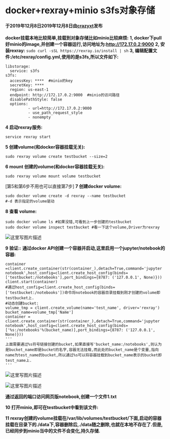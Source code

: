 # docker+rexray+minio s3fs对象存储

#### 于2019年12月8日2019年12月8日由[**crazyxt**](https://crazyxt.com/?author=1)发布

**docker挂载本地比较简单,挂载到对象存储比如minio比较麻烦:**
**1, docker下pull好minio的image,并创建一个容器运行,访问地址为:http://172.17.0.2:9000**
**2, 安装rexray:**
`sudo curl -sSL https://rexray.io/install | sh`
**3, 编辑配置文件:/etc/rexray/config.yml,使用的是s3fs,所以文件如下:**

```
libstorage:
  service: s3fs
s3fs:
  accessKey: ****  #minio的key
  secretKey: ****
  region: us-east-1
  endpoint: http://172.17.0.2:9000  #minio的访问路径
  disablePathStyle: false
  options:
          - url=http://172.17.0.2:9000
          - use_path_request_style
          - nonempty
```

**4 启动rexray服务:**

```
service rexray start
```

**5 创建volume(和docker容器挂载无关):**

```
sudo rexray volume create testbucket --size=2
```

**6 mount 创建的volume(和docker容器挂载无关):**

```
sudo rexray volume mount volume testbucket
```

[第5和第6步不用也可以直接第7步]
**7 创建docker volume:**

```
sudo docker volume create -d rexray --name testbucket
#-d 表示指定的volume驱动
```

**8 查看 volume:**

```
sudo docker volume ls #如果没错,可看到上一步创建的testbucket
sudo docker volume inspect testbucket #看一下这个volume,Driver为rexray
```

![这里写图片描述](https://img-blog.csdn.net/20180511235417164?watermark/2/text/aHR0cHM6Ly9ibG9nLmNzZG4ubmV0L0NyYXp5VFRU/font/5a6L5L2T/fontsize/400/fill/I0JBQkFCMA==/dissolve/70)


**9 验证::**
**通过docker API创建一个容器并启动,这里启用一个jupyter/notebook的容器:**

```
container =client.create_container(str(container_),detach=True,command='jupyter notebook',host_config=client.create_host_config(binds=['testbucket:/notebooks'],port_bindings={8787: ('127.0.0.1', None)}))
client.start(container)
#通过host_config=client.create_host_config(binds=['testbucket:/notebooks'])命令将notebook的容器目录挂载到刚才创建的volume即testbucket上.
#动态创建bucket:
volume_tmp = client.create_volume(name='test_name', driver='rexray')
bucket_name=volume_tmp['Name']
container = client.create_container(str(container_),detach=True,command='jupyter notebook',host_config=client.create_host_config(binds=['%s:/notebooks'%(bucket_name)],port_bindings={8787: ('127.0.0.1', None)}))
'''
上面需要通过%s符号链接创建的bucket,如果直接写'bucket_name:/notebooks',则认为是bucket_name即是bucket的名字,容器无法挂载,而此处的bucket_name是个变量,指向name为test_name的bucket,所以通过%s可以将容器挂载到bucket_name表示的bucket即test_name上.
'''
```

![这里写图片描述](https://img-blog.csdn.net/20180511235646354?watermark/2/text/aHR0cHM6Ly9ibG9nLmNzZG4ubmV0L0NyYXp5VFRU/font/5a6L5L2T/fontsize/400/fill/I0JBQkFCMA==/dissolve/70)

![这里写图片描述](https://img-blog.csdn.net/20180511235809858?watermark/2/text/aHR0cHM6Ly9ibG9nLmNzZG4ubmV0L0NyYXp5VFRU/font/5a6L5L2T/fontsize/400/fill/I0JBQkFCMA==/dissolve/70)

**通过返回的端口访问网页版notebook,创建一个文件1.txt**

**10 打开minio,即可在testbucket中看到该文件:**

**11 rexray创建的volume挂载在/var/lib/volumes/testbucket/下面,启动的容器挂载在目录下的./data下,容器删除后,./data随之删除,也就在本地不存在了.但是,已经同步到minio当中的文件不会变化,持久存储.**